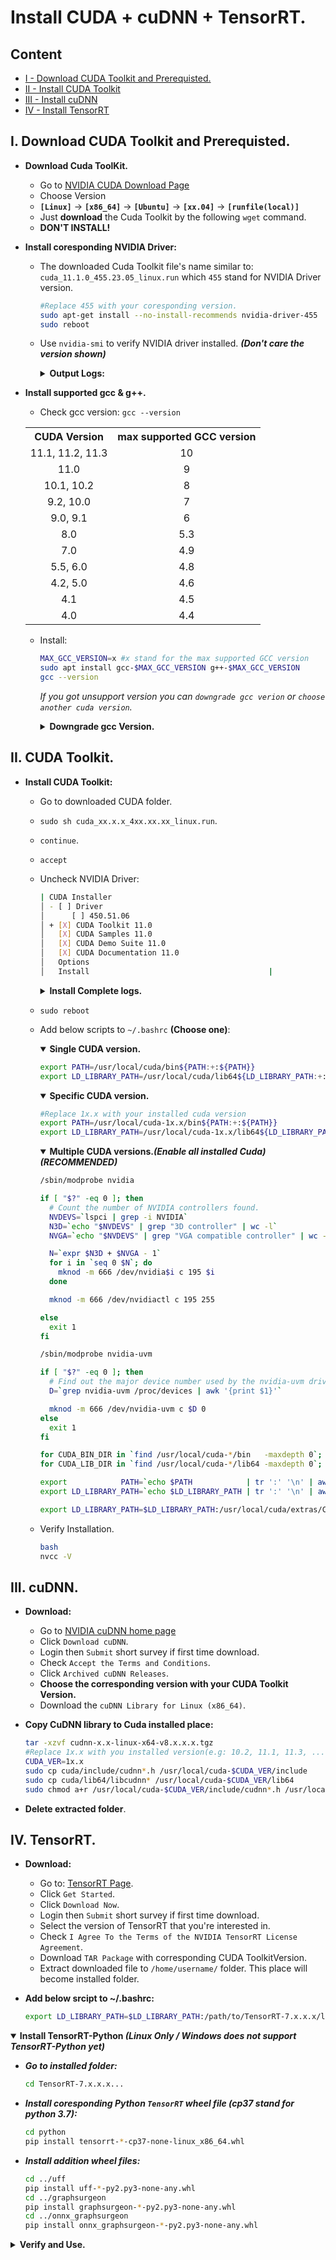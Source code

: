 # Install CUDA + cuDNN + TensorRT.

## Content 

- [I - Download CUDA Toolkit and Prerequisted.](https://github.com/CuteBoiz/Ubuntu_Installation/blob/master/wiki/cuda.md#i-download-cuda-toolkit-and-prerequisted)
- [II - Install CUDA Toolkit](https://github.com/CuteBoiz/Ubuntu_Installation/blob/master/wiki/cuda.md#ii-cuda-toolkit)
- [III - Install cuDNN](https://github.com/CuteBoiz/Ubuntu_Installation/blob/master/wiki/cuda.md#iii-cudnn)
- [IV - Install TensorRT](https://github.com/CuteBoiz/Ubuntu_Installation/blob/master/wiki/cuda.md#iv-tensorrt)

## I. Download CUDA Toolkit and Prerequisted.

- **Download Cuda ToolKit.**
	- Go to [NVIDIA CUDA Download Page](https://developer.nvidia.com/cuda-toolkit-archive)
	- Choose Version
	- **`[Linux]`** -> **`[x86_64]`** -> **`[Ubuntu]`** -> **`[xx.04]`** -> **`[runfile(local)]`**
	- Just **download** the Cuda Toolkit by the following `wget` command. 
	- **DON'T INSTALL!**

- **Install coresponding NVIDIA Driver:**

	- The downloaded Cuda Toolkit file's name similar to: `cuda_11.1.0_455.23.05_linux.run` which `455` stand for NVIDIA Driver version.
		```sh
		#Replace 455 with your coresponding version.
		sudo apt-get install --no-install-recommends nvidia-driver-455 
		sudo reboot
		```

	- Use `nvidia-smi` to verify NVIDIA driver installed. ***(Don't care the version shown)***
		<details>
		<summary><b>Output Logs:</b></summary>

		```sh
		Sun Aug 16 12:34:19 2020       
		+-----------------------------------------------------------------------------+
		| NVIDIA-SMI 450.51.06    Driver Version: 450.51.06    CUDA Version: 11.0     |
		|-------------------------------+----------------------+----------------------+
		| GPU  Name        Persistence-M| Bus-Id        Disp.A | Volatile Uncorr. ECC |
		| Fan  Temp  Perf  Pwr:Usage/Cap|         Memory-Usage | GPU-Util  Compute M. |
		|                               |                      |               MIG M. |
		|===============================+======================+======================|
		|   0  GeForce GTX 950     On   | 00000000:01:00.0  On |                  N/A |
		| 35%   38C    P8    11W /  75W |    330MiB /  1999MiB |      0%      Default |
		|                               |                      |                  N/A |
		+-------------------------------+----------------------+----------------------+
		```

		</details>

- **Install supported gcc & g++.**
	- Check gcc version: `gcc --version`
		
	<table align="center" style="width:100%">
		<tr align="center">
			<th>CUDA Version</th>
			<th>max supported GCC version</th>
		</tr>
		<tr align="center">
		<td>11.1, 11.2, 11.3</td>
				<td>10</td>
		</tr>
		<tr align="center">
		<td>11.0</td>
		<td>9</td>
		</tr>
		<tr align="center">
		<td>10.1, 10.2</td>
		<td>8</td>
		</tr>
		<tr align="center">
		<td>9.2, 10.0</td>
		<td>7</td>
		</tr>
		<tr align="center">
		<td>9.0, 9.1</td>
		<td>6</td>
		</tr>
		<tr align="center">
		<td>8.0</td>
		<td>5.3</td>
		</tr>
		<tr align="center">
		<td>7.0</td>
		<td>4.9</td>
		</tr>
		<tr align="center">
		<td>5.5, 6.0</td>
		<td>4.8</td>
		</tr>
		<tr align="center">
		<td>4.2, 5.0</td>
		<td>4.6</td>
		</tr>
		<tr align="center">
		<td>4.1</td>
		<td>4.5</td>
		</tr>
		<tr align="center">
		<td>4.0</td>
		<td>4.4</td>
		</tr>	
	</table>
	
	- Install:
		```sh
		MAX_GCC_VERSION=x #x stand for the max supported GCC version
		sudo apt install gcc-$MAX_GCC_VERSION g++-$MAX_GCC_VERSION
		gcc --version 
		``` 
		*If you got unsupport version you can `downgrade gcc verion` or `choose another cuda version`.*
		
			

		<details>
		<summary><b>Downgrade gcc Version.</b></summary>

		- ***Note:*** There aren't safety way to remove gcc. So we will install both version then switch to the supported one. 

		- **Change Gcc current version (Example: change from `9.0` to `8.0`):**
			- ***Remove Alternative:***
				```sh
				sudo update-alternatives --remove-all gcc 
				sudo update-alternatives --remove-all g++
				```
			- ***Add alternatives for gcc/g++ and set their priority:***
				```sh
				sudo update-alternatives --install /usr/bin/gcc gcc /usr/bin/gcc-9.0 10
				sudo update-alternatives --install /usr/bin/gcc gcc /usr/bin/gcc-8.0 20

				sudo update-alternatives --install /usr/bin/g++ g++ /usr/bin/g++-9.0 10
				sudo update-alternatives --install /usr/bin/g++ g++ /usr/bin/g++-8.0 20

				sudo update-alternatives --install /usr/bin/cc cc /usr/bin/gcc 30
				sudo update-alternatives --set cc /usr/bin/gcc

				sudo update-alternatives --install /usr/bin/c++ c++ /usr/bin/g++ 30
				sudo update-alternatives --set c++ /usr/bin/g++
				```

			- ***Update Alternatives:***
				```sh
				sudo update-alternatives --config gcc #Choose coressponding index with installed gcc version
				sudo update-alternatives --config g++	#Choose coressponding index with installed g++ version
				```

		</details>

## II. CUDA Toolkit.
 
- **Install CUDA Toolkit:**
  - Go to downloaded CUDA folder.
  - `sudo sh cuda_xx.x.x_4xx.xx.xx_linux.run`.
  - `continue`.
  - `accept`
  - Uncheck NVIDIA Driver:
  	```sh
	| CUDA Installer                                                               │
	│ - [ ] Driver                                                                 │
	│      [ ] 450.51.06                                                           │
	│ + [X] CUDA Toolkit 11.0                                                      │
	│   [X] CUDA Samples 11.0                                                      │
	│   [X] CUDA Demo Suite 11.0                                                   │
	│   [X] CUDA Documentation 11.0                                                │
	│   Options                                                                    │
	│   Install 								       |
	```
	
	<details>
	<summary><b>Install Complete logs.</b></summary>
		
	```sh
	= Summary =
	===========

	Driver:   Not Selected
	Toolkit:  Installed in /usr/local/cuda-11.0/
	Samples:  Installed in /home/phatnt/, but missing recommended libraries

	Please make sure that
	 -   PATH includes /usr/local/cuda-11.0/bin
	 -   LD_LIBRARY_PATH includes /usr/local/cuda-11.0/lib64, or, add /usr/local/cuda-11.0/lib64 to /etc/ld.so.conf and run ldconfig as root

	To uninstall the CUDA Toolkit, run cuda-uninstaller in /usr/local/cuda-11.0/bin
	***WARNING: Incomplete installation! This installation did not install the CUDA Driver. A driver of version at least .00 is required for CUDA 11.0 functionality to work.
	To install the driver using this installer, run the following command, replacing <CudaInstaller> with the name of this run file:
	    sudo <CudaInstaller>.run --silent --driver

	Logfile is /var/log/cuda-installer.log
	```
	
	</details>
		
  - `sudo reboot`
  - Add below scripts to `~/.bashrc` **(Choose one)**:
	
	<details open>
	<summary><b>Single CUDA version.</b></summary>
	
	```sh
	export PATH=/usr/local/cuda/bin${PATH:+:${PATH}}
	export LD_LIBRARY_PATH=/usr/local/cuda/lib64${LD_LIBRARY_PATH:+:${LD_LIBRARY_PATH}}
	```
	
	</details>
	
	<details open>
	<summary><b>Specific CUDA version.</b></summary>
	
	```sh
	#Replace 1x.x with your installed cuda version
	export PATH=/usr/local/cuda-1x.x/bin${PATH:+:${PATH}}
	export LD_LIBRARY_PATH=/usr/local/cuda-1x.x/lib64${LD_LIBRARY_PATH:+:${LD_LIBRARY_PATH}}
	```
	
	</details>
		
	<details open>
	<summary><b>Multiple CUDA versions.<i>(Enable all installed Cuda) (RECOMMENDED)</i></b></summary>
	
	```sh 
	/sbin/modprobe nvidia

	if [ "$?" -eq 0 ]; then
	  # Count the number of NVIDIA controllers found.
	  NVDEVS=`lspci | grep -i NVIDIA`
	  N3D=`echo "$NVDEVS" | grep "3D controller" | wc -l`
	  NVGA=`echo "$NVDEVS" | grep "VGA compatible controller" | wc -l`

	  N=`expr $N3D + $NVGA - 1`
	  for i in `seq 0 $N`; do
	    mknod -m 666 /dev/nvidia$i c 195 $i
	  done

	  mknod -m 666 /dev/nvidiactl c 195 255

	else
	  exit 1
	fi

	/sbin/modprobe nvidia-uvm

	if [ "$?" -eq 0 ]; then
	  # Find out the major device number used by the nvidia-uvm driver
	  D=`grep nvidia-uvm /proc/devices | awk '{print $1}'`

	  mknod -m 666 /dev/nvidia-uvm c $D 0
	else
	  exit 1
	fi		

	for CUDA_BIN_DIR in `find /usr/local/cuda-*/bin   -maxdepth 0`; do export PATH="$PATH:$CUDA_BIN_DIR"; done;
	for CUDA_LIB_DIR in `find /usr/local/cuda-*/lib64 -maxdepth 0`; do export LD_LIBRARY_PATH="${LD_LIBRARY_PATH:+${LD_LIBRARY_PATH}:}$CUDA_LIB_DIR"; done;

	export            PATH=`echo $PATH            | tr ':' '\n' | awk '!x[$0]++' | tr '\n' ':' | sed 's/:$//g'` # Deduplicate $PATH
	export LD_LIBRARY_PATH=`echo $LD_LIBRARY_PATH | tr ':' '\n' | awk '!x[$0]++' | tr '\n' ':' | sed 's/:$//g'` # Deduplicate $LD_LIBRARY_PATH

	export LD_LIBRARY_PATH=$LD_LIBRARY_PATH:/usr/local/cuda/extras/CUPTI/lib64

	```
	
	</details>
		
  - Verify Installation.
	```sh 
	bash
	nvcc -V
	```

## III. cuDNN.

- **Download:**

	- Go to [NVIDIA cuDNN home page](https://developer.nvidia.com/cudnn)
  	- Click `Download cuDNN`.
  	- Login then `Submit` short survey if first time download.
  	- Check `Accept the Terms and Conditions`.
  	- Click `Archived cuDNN Releases`.
  	- **Choose the corresponding version with your CUDA Toolkit Version.**
  	- Download the `cuDNN Library for Linux (x86_64)`.

- **Copy CuDNN library to Cuda installed place:**
	```sh 
	tar -xzvf cudnn-x.x-linux-x64-v8.x.x.x.tgz
	#Replace 1x.x with you installed version(e.g: 10.2, 11.1, 11.3, ...).
	CUDA_VER=1x.x
	sudo cp cuda/include/cudnn*.h /usr/local/cuda-$CUDA_VER/include
	sudo cp cuda/lib64/libcudnn* /usr/local/cuda-$CUDA_VER/lib64
	sudo chmod a+r /usr/local/cuda-$CUDA_VER/include/cudnn*.h /usr/local/cuda-$CUDA_VER/lib64/libcudnn* 
	```
- **Delete extracted folder**.
		

## IV. TensorRT.

- **Download:**
  	- Go to: [TensorRT Page](https://developer.nvidia.com/tensorrt).
  	- Click `Get Started`.
  	- Click `Download Now`.
  	- Login then `Submit` short survey if first time download.
  	- Select the version of TensorRT that you're interested in.
  	- Check `I Agree To the Terms of the NVIDIA TensorRT License Agreement`.
  	- Download `TAR Package` with corresponding CUDA ToolkitVersion.
  	- Extract downloaded file to `/home/username/` folder. This place will become installed folder.

- **Add below srcipt to ~/.bashrc:**
	```sh
	export LD_LIBRARY_PATH=$LD_LIBRARY_PATH:/path/to/TensorRT-7.x.x.x/lib #Chage path to your installed TensorRT folder.
	```
	
<details open>
<summary><b>Install TensorRT-Python <i>(Linux Only / Windows does not support TensorRT-Python yet)</i></b></summary>
	
- ***Go to installed folder:***
	```sh
	cd TensorRT-7.x.x.x...
	```

- ***Install coresponding Python `TensorRT` wheel file (cp37 stand for python 3.7):***
	```sh
	cd python 
	pip install tensorrt-*-cp37-none-linux_x86_64.whl
	```

- ***Install addition wheel files:***
	```sh
	cd ../uff
	pip install uff-*-py2.py3-none-any.whl
	cd ../graphsurgeon
	pip install graphsurgeon-*-py2.py3-none-any.whl
	cd ../onnx_graphsurgeon
	pip install onnx_graphsurgeon-*-py2.py3-none-any.whl
	```

</details>
	
<details>
<summary><b>Verify and Use.</b></summary>

  - ***Python:*** [TensorRT Parser Python](https://github.com/CuteBoiz/TensorRT_Parser_Python)
	 ```sh
	 exec bash #Reload terminal
	 python3 -c "import tensorrt as trt; print(trt.__version__)"
	 ```
	 ***Note:*** Python does not support TensorRT on Windows yet. 
	 
  - ***C++:***  [TensorRT Parser C++](https://github.com/CuteBoiz/TensorRT_Parser_Cpp)

	- Add those script to **CMakeLists** flie:
		```sh
		#Cuda
		include_directories(/usr/local/cuda/include)
		link_directories(/usr/local/cuda/lib64)

		#TensorRT
		include_directories(path/to/TensorRT-7.x.x.x/include) #X is your TensorRT version
		link_directories(path/to/TensorRT-7.x.x.x/lib)
		```
		
 	- In Cpp file:
		```sh
		#include <NvInferRuntime.h>
		#include <NvInfer.h>
		#include <NvOnnxParser.h>
		```
</details>
